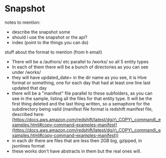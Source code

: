# Snapshot

notes to mention:

* describe the snapshot some
* should i use the snapshot or the api?
* index (point to the things you can do)

stuff about the format to mention (from h email)

* There will be a /authors/ etc parallel to /works/ so all 5 entity types
* In each of them there will be a bunch of directories as you can see under /works/
* they will have updated\_date= in the dir name as you see, it is Hive format or something, one for each day that had at least one line last updated that day
* there will be a "manifest" file parallel to these subfolders, as you can see in the sample, listing all the files for that entity type.  It will be the first thing deleted and the last thing written, so a semaphore for the subdirectory being valid (manifest file format is redshift manifest file, described here:[https://docs.aws.amazon.com/redshift/latest/dg/r\_COPY\_command\_examples.html#copy-command-examples-manifest](https://docs.aws.amazon.com/redshift/latest/dg/r\_COPY\_command\_examples.html#copy-command-examples-manifest))
* in each dir there are files that are less then 2GB big, gzipped, in jsonlines format&#x20;
* these works don't have abstracts in them but the real ones will.
